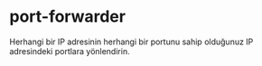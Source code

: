 # port-forwarder
Herhangi bir IP adresinin herhangi bir portunu sahip olduğunuz IP adresindeki portlara yönlendirin.
